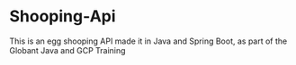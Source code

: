 # Shooping-Api
This is an egg shooping API made it in Java and Spring Boot, as part of the Globant Java and GCP Training
